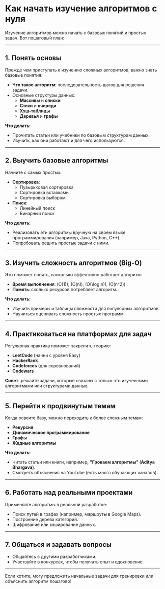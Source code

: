 # Как начать изучение алгоритмов с нуля

Изучение алгоритмов можно начать с базовых понятий и простых задач. Вот пошаговый план:

---

## 1. Понять основы
Прежде чем приступать к изучению сложных алгоритмов, важно знать базовые понятия:
- **Что такое алгоритм**: последовательность шагов для решения задачи.
- Основные структуры данных:
  - **Массивы** и **списки**
  - **Стеки** и **очереди**
  - **Хэш-таблицы**
  - **Деревья** и **графы**

**Что делать:**
- Прочитать статьи или учебники по базовым структурам данных.
- Изучить, как они работают и для чего используются.

---

## 2. Выучить базовые алгоритмы
Начните с самых простых:
- **Сортировка**:
  - Пузырьковая сортировка
  - Сортировка вставками
  - Сортировка выбором
- **Поиск**:
  - Линейный поиск
  - Бинарный поиск

**Что делать:**
- Реализовать эти алгоритмы вручную на своем языке программирования (например, Java, Python, C++).
- Попробовать решить простые задачи с ними.

---

## 3. Изучить сложность алгоритмов (Big-O)
Это поможет понять, насколько эффективно работает алгоритм:
- **Время выполнения**: \(O(1)\), \(O(n)\), \(O(\log n)\), \(O(n^2)\)
- **Память**: сколько ресурсов потребляет алгоритм.

**Что делать:**
- Изучить примеры и таблицы сложности для популярных алгоритмов.
- Научиться оценивать сложность простых программ.

---

## 4. Практиковаться на платформах для задач
Регулярная практика поможет закрепить теорию:
- **LeetCode** (начни с уровня Easy)
- **HackerRank**
- **Codeforces** (для соревнований)
- **Codewars**

**Совет**: решайте задачи, которые связаны с только что изученными алгоритмами или структурами данных.

---

## 5. Перейти к продвинутым темам
Когда освоите базу, можно переходить к более сложным темам:
- **Рекурсия**
- **Динамическое программирование**
- **Графы**
- **Жадные алгоритмы**

**Что делать:**
- Читать статьи или книги, например, **"Грокаем алгоритмы" (Aditya Bhargava)**.
- Смотреть объяснения на YouTube (есть много обучающих каналов).

---

## 6. Работать над реальными проектами
Применяйте алгоритмы в реальной разработке:
- Поиск путей в графах (например, маршруты в Google Maps).
- Построение дерева категорий.
- Шифрование или хэширование данных.

---

## 7. Общаться и задавать вопросы
- Общайтесь с другими разработчиками.
- Участвуйте в конкурсах, чтобы получать опыт и вдохновение.

---

Если хотите, могу предложить начальные задачи для тренировки или объяснить алгоритм пошагово!
